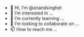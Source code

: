 - 👋 Hi, I’m @anandsinghet
- 👀 I’m interested in ...
- 🌱 I’m currently learning ...
- 💞️ I’m looking to collaborate on ...
- 📫 How to reach me ...

<!---
anandsinghet/anandsinghet is a ✨ special ✨ repository because its `README.md` (this file) appears on your GitHub profile.
You can click the Preview link to take a look at your changes.
--->
